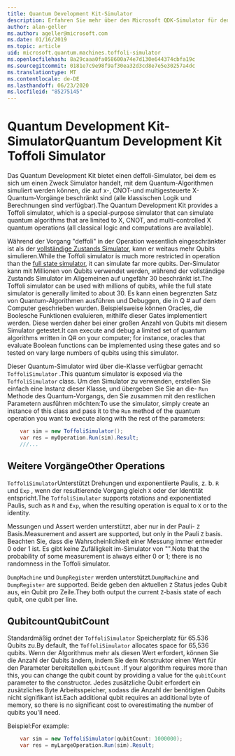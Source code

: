 ```yaml
---
title: Quantum Development Kit-Simulator
description: Erfahren Sie mehr über den Microsoft QDK-Simulator für den Einsatz von Microsoft QDK, einen speziellen Zweck-Quantum-Simulator, der mit Millionen von Qubits verwendet werden kann
author: alan-geller
ms.author: ageller@microsoft.com
ms.date: 01/16/2019
ms.topic: article
uid: microsoft.quantum.machines.toffoli-simulator
ms.openlocfilehash: 8a29caaa0fa058600a74e7d130e644374cbfa19c
ms.sourcegitcommit: 0181e7c9e98f9af30ea32d3cd8e7e5e30257a4dc
ms.translationtype: MT
ms.contentlocale: de-DE
ms.lasthandoff: 06/23/2020
ms.locfileid: "85275145"
---
```

# <a name="quantum-development-kit-toffoli-simulator"></a><span data-ttu-id="19f27-103">Quantum Development Kit-Simulator</span><span class="sxs-lookup"><span data-stu-id="19f27-103">Quantum Development Kit Toffoli Simulator</span></span>

<span data-ttu-id="19f27-104">Das Quantum Development Kit bietet einen deffoli-Simulator, bei dem es sich um einen Zweck Simulator handelt, mit dem Quantum-Algorithmen simuliert werden können, die auf x-, CNOT-und multigesteuerte X-Quantum-Vorgänge beschränkt sind (alle klassischen Logik und Berechnungen sind verfügbar).</span><span class="sxs-lookup"><span data-stu-id="19f27-104">The Quantum Development Kit provides a Toffoli simulator, which is a special-purpose simulator that can simulate quantum algorithms that are limited to X, CNOT, and multi-controlled X quantum operations (all classical logic and computations are available).</span></span>

<span data-ttu-id="19f27-105">Während der Vorgang "deffoli" in der Operation wesentlich eingeschränkter ist als der [vollständige Zustands Simulator](xref:microsoft.quantum.machines.full-state-simulator), kann er weitaus mehr Qubits simulieren.</span><span class="sxs-lookup"><span data-stu-id="19f27-105">While the Toffoli simulator is much more restricted in operation than the [full state simulator](xref:microsoft.quantum.machines.full-state-simulator), it can simulate far more qubits.</span></span>
<span data-ttu-id="19f27-106">Der-Simulator kann mit Millionen von Qubits verwendet werden, während der vollständige Zustands Simulator im Allgemeinen auf ungefähr 30 beschränkt ist.</span><span class="sxs-lookup"><span data-stu-id="19f27-106">The Toffoli simulator can be used with millions of qubits, while the full state simulator is generally limited to about 30.</span></span>
<span data-ttu-id="19f27-107">Es kann einen begrenzten Satz von Quantum-Algorithmen ausführen und Debuggen, die in Q # auf dem Computer geschrieben wurden. Beispielsweise können Oracles, die Boolesche Funktionen evaluieren, mithilfe dieser Gates implementiert werden. Diese werden daher bei einer großen Anzahl von Qubits mit diesem Simulator getestet.</span><span class="sxs-lookup"><span data-stu-id="19f27-107">It can execute and debug a limited set of quantum algorithms written in Q# on your computer; for instance, oracles that evaluate Boolean functions can be implemented using these gates and so tested on vary large numbers of qubits using this simulator.</span></span>

<span data-ttu-id="19f27-108">Dieser Quantum-Simulator wird über die-Klasse verfügbar gemacht `ToffoliSimulator` .</span><span class="sxs-lookup"><span data-stu-id="19f27-108">This quantum simulator is exposed via the `ToffoliSimulator` class.</span></span>
<span data-ttu-id="19f27-109">Um den Simulator zu verwenden, erstellen Sie einfach eine Instanz dieser Klasse, und übergeben Sie Sie an die- `Run` Methode des Quantum-Vorgangs, den Sie zusammen mit den restlichen Parametern ausführen möchten:</span><span class="sxs-lookup"><span data-stu-id="19f27-109">To use the simulator, simply create an instance of this class and pass it to the `Run` method of the quantum operation you want to execute along with the rest of the parameters:</span></span>

```csharp
    var sim = new ToffoliSimulator();
    var res = myOperation.Run(sim).Result;
    ///...
```

## <a name="other-operations"></a><span data-ttu-id="19f27-110">Weitere Vorgänge</span><span class="sxs-lookup"><span data-stu-id="19f27-110">Other Operations</span></span>

<span data-ttu-id="19f27-111">`ToffoliSimulator`Unterstützt Drehungen und exponentiierte Paulis, z. b. `R` und `Exp` , wenn der resultierende Vorgang gleich `X` oder der Identität entspricht.</span><span class="sxs-lookup"><span data-stu-id="19f27-111">The `ToffoliSimulator` supports rotations and exponentiated Paulis, such as `R` and `Exp`, when the resulting operation is equal to `X` or to the identity.</span></span>

<span data-ttu-id="19f27-112">Messungen und Assert werden unterstützt, aber nur in der Pauli- `Z` Basis.</span><span class="sxs-lookup"><span data-stu-id="19f27-112">Measurement and assert are supported, but only in the Pauli `Z` basis.</span></span>
<span data-ttu-id="19f27-113">Beachten Sie, dass die Wahrscheinlichkeit einer Messung immer entweder 0 oder 1 ist. Es gibt keine Zufälligkeit im-Simulator von "".</span><span class="sxs-lookup"><span data-stu-id="19f27-113">Note that the probability of some measurement is always either 0 or 1; there is no randomness in the Toffoli simulator.</span></span>

<span data-ttu-id="19f27-114">`DumpMachine` und `DumpRegister` werden unterstützt.</span><span class="sxs-lookup"><span data-stu-id="19f27-114">`DumpMachine` and `DumpRegister` are supported.</span></span>
<span data-ttu-id="19f27-115">Beide geben den aktuellen `Z` Status jedes Qubit aus, ein Qubit pro Zeile.</span><span class="sxs-lookup"><span data-stu-id="19f27-115">They both output the current `Z`-basis state of each qubit, one qubit per line.</span></span>

## <a name="qubitcount"></a><span data-ttu-id="19f27-116">Qubitcount</span><span class="sxs-lookup"><span data-stu-id="19f27-116">QubitCount</span></span>

<span data-ttu-id="19f27-117">Standardmäßig ordnet der `ToffoliSimulator` Speicherplatz für 65.536 Qubits zu.</span><span class="sxs-lookup"><span data-stu-id="19f27-117">By default, the `ToffoliSimulator` allocates space for 65,536 qubits.</span></span>
<span data-ttu-id="19f27-118">Wenn der Algorithmus mehr als diesen Wert erfordert, können Sie die Anzahl der Qubits ändern, indem Sie dem Konstruktor einen Wert für den Parameter bereitstellen `qubitCount` .</span><span class="sxs-lookup"><span data-stu-id="19f27-118">If your algorithm requires more than this, you can change the qubit count by providing a value for the `qubitCount` parameter to the constructor.</span></span>
<span data-ttu-id="19f27-119">Jedes zusätzliche Qubit erfordert ein zusätzliches Byte Arbeitsspeicher, sodass die Anzahl der benötigten Qubits nicht signifikant ist.</span><span class="sxs-lookup"><span data-stu-id="19f27-119">Each additional qubit requires an additional byte of memory, so there is no significant cost to overestimating the number of qubits you'll need.</span></span>

<span data-ttu-id="19f27-120">Beispiel:</span><span class="sxs-lookup"><span data-stu-id="19f27-120">For example:</span></span>

```csharp
    var sim = new ToffoliSimulator(qubitCount: 1000000);
    var res = myLargeOperation.Run(sim).Result;
```
